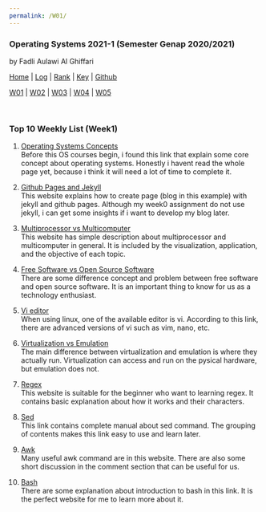 ```yaml
---
permalink: /W01/
---
```


### **Operating Systems 2021-1 (Semester Genap 2020/2021)**

by Fadli Aulawi Al Ghiffari

[Home](https://fadlia68.github.io/os211/ "Home Page") | [Log](https://fadlia68.github.io/os211/TXT/mylog.txt) | [Rank](https://fadlia68.github.io/os211/TXT/myrank.txt) | [Key](https://fadlia68.github.io/os211/TXT/mypubkey.txt) | [Github](https://github.com/fadlia68/os211/)

[W01](https://fadlia68.github.io/os211/W01/) | [W02](https://fadlia68.github.io/os211/W02/) | [W03](https://fadlia68.github.io/os211/W03/) | [W04](https://fadlia68.github.io/os211/W04/) | [W05](https://fadlia68.github.io/os211/W05/)

<br>

### Top 10 Weekly List (Week1)

1. [Operating Systems Concepts][1]<br>
Before this OS courses begin, i found this link that explain some core concept about operating systems. Honestly i havent read the whole page yet, because i think it will need a lot of time to complete it.

2. [Github Pages and Jekyll][2]<br>
This website explains how to create page (blog in this example) with jekyll and github pages. Although my week0 assignment do not use jekyll, i can get some insights if i want to develop my blog later. 

3. [Multiprocessor vs Multicomputer][3]<br>
This website has simple description about multiprocessor and multicomputer in general. It is included by the visualization, application, and the objective of each topic. 

4. [Free Software vs Open Source Software][4]<br>
There are some difference concept and problem between free software and open source software. It is an important thing to know for us as a technology enthusiast.

5. [Vi editor][5]<br>
When using linux, one of the available editor is vi. According to this link, there are advanced versions of vi such as vim, nano, etc.

6. [Virtualization vs Emulation][6]<br>
The main difference between virtualization and emulation is where they actually run. Virtualization can access and run on the pysical hardware, but emulation does not.

7. [Regex][7]<br>
This website is suitable for the beginner who want to learning regex. It contains basic explanation about how it works and their characters. 

8. [Sed][8]<br>
This link contains complete manual about sed command. The grouping of contents makes this link easy to use and learn later.
 
9. [Awk][9]<br>
Many useful awk command are in this website. There are also some short discussion in the comment section that can be useful for us.

10. [Bash][10]<br>
There are some explanation about introduction to bash in this link. It is the perfect website for me to learn more about it.

[1]: https://medium.com/cracking-the-data-science-interview/the-10-operating-system-concepts-software-developers-need-to-remember-480d0734d710
[2]: https://www.smashingmagazine.com/2014/08/build-blog-jekyll-github-pages/
[3]: https://www.geeksforgeeks.org/introduction-of-multiprocessor-and-multicomputer/
[4]: https://dzone.com/articles/free-software-vs-open-source-vs-freeware-whats-the
[5]: https://www.guru99.com/the-vi-editor.html
[6]: https://www.hitechnectar.com/blogs/virtualization-emulation/
[7]: https://www.whoishostingthis.com/resources/regex/
[8]: https://www.gnu.org/software/sed/manual/sed.html
[9]: https://likegeeks.com/awk-command/
[10]: https://programminghistorian.org/en/lessons/intro-to-bash

